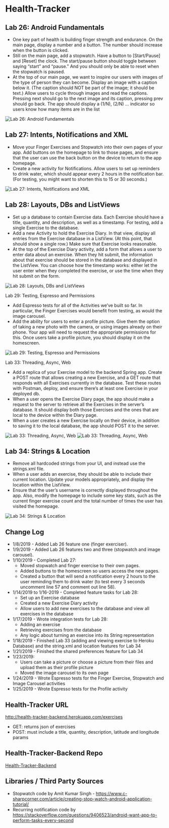 # Health-Tracker
## Lab 26: Android Fundamentals
* One key part of health is building finger strength and endurance. On the main page, display a number and a button. The number should increase when the button is clicked.
* Still on the main page, add a stopwatch. Have a button to [Start/Pause] and [Reset] the clock. The start/pause button should toggle between saying “start” and “pause.” And you should only be able to reset when the stopwatch is paused.
* At the top of our main page, we want to inspire our users with images of the type of person they can become. Display an image with a caption below it. (The caption should NOT be part of the image; it should be text.) Allow users to cycle through images and read the captions. Pressing next should go to the next image and its caption, pressing prev should go back. The app should display a (1/N), (2/N) … indicator so users know how many items are in the list

![Lab 26: Android Fundamentals](screenshots/screenshot.png)

## Lab 27: Intents, Notifications and XML
* Move your Finger Exercises and Stopwatch into their own pages of your app. Add buttons on the homepage to link to those pages, and ensure that the user can use the back button on the device to return to the app homepage.
* Create a new activity for Notifications. Allow users to set up reminders to drink water, which should appear every 2 hours in the notification bar. (For testing, you might want to shorten this to 15 or 30 seconds.)

![Lab 27: Intents, Notifications and XML](screenshots/screenshot2.png)

## Lab 28: Layouts, DBs and ListViews
* Set up a database to contain Exercise data. Each Exercise should have a title, quantity, and description, as well as a timestamp. For testing, add a single Exercise to the database.
* Add a new Activity to hold the Exercise Diary. In that view, display all entries from the Exercise database in a ListView. (At this point, that should show a single row.) Make sure that Exercise looks reasonable.
* At the top of the Exercise Diary activity, add a form that allows a user to enter data about an exercise. When they hit submit, the information about that exercise should be stored in the database and displayed in the ListView. You can choose how the timestamp works: either let the user enter when they completed the exercise, or use the time when they hit submit on the form.

![Lab 28: Layouts, DBs and ListViews](screenshots/screenshot3.png)

Lab 29: Testing, Espresso and Permissions
* Add Espresso tests for all of the Activities we’ve built so far. In particular, the Finger Exercises would benefit from testing, as would the image carousel.
* Add the ability for users to enter a profile picture. Give them the option of taking a new photo with the camera, or using images already on their phone. Your app will need to request the appropriate permissions for this. Once users take a profile picture, you should display it on the homescreen.

![Lab 29: Testing, Espresso and Permissions](screenshots/screenshot6.png)

Lab 33: Threading, Async, Web
* Add a replica of your Exercise model to the backend Spring app. Create a POST route that allows creating a new Exercise, and a GET route that responds with all Exercises currently in the database. Test these routes with Postman, deploy, and ensure there’s at least one Exercise in your deployed db.
* When a user opens the Exercise Diary page, the app should make a request to the server to retrieve all the Exercises in the server’s database. It should display both those Exercises and the ones that are local to the device within the Diary page.
* When a user creates a new Exercise locally on their device, in addition to saving it to the local database, the app should POST it to the server.

![Lab 33: Threading, Async, Web](screenshots/screenshot4.png)
![Lab 33: Threading, Async, Web](screenshots/screenshot4.1.png)

## Lab 34: Strings & Location
* Remove all hardcoded strings from your UI, and instead use the strings.xml file.
* When a user adds an exercise, they should be able to include their current location. Update your models appropriately, and display the location within the ListView.
* Ensure that the user’s username is correctly displayed throughout the app. Also, modify the homepage to include some key stats, such as the current finger exercise count and the total number of times the user has visited the homepage.

![Lab 34: Strings & Location](screenshots/screenshot5.png)

## Change Log
* 1/8/2019 - Added Lab 26 feature one (finger exerciser).
* 1/9/2019 - Added Lab 26 features two and three (stopwatch and image carousel).
* 1/10/2019 - Completed Lab 27:
  * Moved stopwatch and finger exercise to their own pages.
  * Added buttons to the homescreen so users access the new pages.
  * Created a button that will send a notification every 2 hours to the user reminding them to drink water (to test every 3 seconds uncomment line 57 and comment out line 58).
* 1/14/2019 to 1/16-2019 - Completed feature tasks for Lab 28:
  * Set up an Exercise database
  * Created a new Exercise Diary activity
  * Allow users to add new exercises to the database and view all exercises in the database
* 1/17/2019 - Wrote integration tests for Lab 28:
  * Adding an exercise
  * Retrieving exercises from the database
  * Any logic about turning an exercise into its String representation
* 1/18/2019 - Finished Lab 33 (adding and viewing exercise to Heroku Database) and the string.xml and location features for Lab 34
* 1/21/2019 - Finished the shared preferences feature for Lab 34
* 1/23/2019:
  * Users can take a picture or choose a picture from their files and upload them as their profile picture
  * Moved the image carousel to its own page
* 1/24/2019 - Wrote Espresso tests for the Finger Exercise, Stopwatch and Image Carousel activities
* 1/25/2019 - Wrote Espresso tests for the Profile activity

## Health-Tracker URL
http://health-tracker-backend.herokuapp.com/exercises
  * GET: returns json of exercises
  * POST: must include a title, quantity, description, latitude and longitude params

## Health-Tracker-Backend Repo
[Health-Tracker-Backend](https://github.com/evanslaton/health-tracker-backend)


## Libraries / Third Party Sources
* Stopwatch code by Amit Kumar Singh - https://www.c-sharpcorner.com/article/creating-stop-watch-android-application-tutorial/
* Recurring notification code by https://stackoverflow.com/questions/9406523/android-want-app-to-perform-tasks-every-second